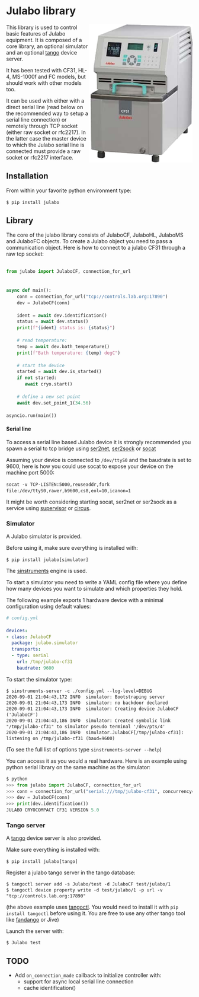 # Julabo library

<img align="right" alt="Julabo CF31" width="280" src="docs/cf31.png" />

This library is used to control basic features of Julabo equipment. It is
composed of a core library, an optional simulator and an optional
[tango](https://tango-controls.org/) device server.

It has been tested with CF31, HL-4, MS-1000f and FC models, but should work with
other models too.

It can be used with either with a direct serial line (read below
on the recommended way to setup a serial line connection) or remotely
through TCP socket (either raw socket or rfc2217). In the latter case
the master device to which the Julabo serial line is connected must
provide a raw socket or rfc2217 interface.

## Installation

From within your favorite python environment type:

`$ pip install julabo`


## Library

The core of the julabo library consists of JulaboCF, JulaboHL, JulaboMS and
 JulaboFC objects.
To create a Julabo object you need to pass a communication object.
Here is how to connect to a julabo CF31 through a raw tcp socket:

```python

from julabo import JulaboCF, connection_for_url


async def main():
    conn = connection_for_url("tcp://controls.lab.org:17890")
    dev = JulaboCF(conn)

    ident = await dev.identification()
    status = await dev.status()
    print(f"{ident} status is: {status}")

    # read temperature:
    temp = await dev.bath_temperature()
    print(f"Bath temperature: {temp} degC")

    # start the device
    started = await dev.is_started()
    if not started:
       await cryo.start()

    # define a new set point
    await dev.set_point_1(34.56)

asyncio.run(main())
```

#### Serial line

To access a serial line based Julabo device it is strongly recommended you spawn
a serial to tcp bridge using [ser2net](https://linux.die.net/man/8/ser2net),
[ser2sock](https://github.com/tiagocoutinho/ser2sock) or
[socat](https://linux.die.net/man/1/socat)

Assuming your device is connected to `/dev/ttyS0` and the baudrate is set to 9600,
here is how you could use socat to expose your device on the machine port 5000:

`socat -v TCP-LISTEN:5000,reuseaddr,fork file:/dev/ttyS0,rawer,b9600,cs8,eol=10,icanon=1`

It might be worth considering starting socat, ser2net or ser2sock as a service using
[supervisor](http://supervisord.org/) or [circus](https://circus.rtfd.io/).

### Simulator

A Julabo simulator is provided.

Before using it, make sure everything is installed with:

`$ pip install julabo[simulator]`

The [sinstruments](https://pypi.org/project/sinstruments/) engine is used.

To start a simulator you need to write a YAML config file where you define
how many devices you want to simulate and which properties they hold.

The following example exports 1 hardware device with a minimal configuration
using default values:

```yaml
# config.yml

devices:
- class: JulaboCF
  package: julabo.simulator
  transports:
  - type: serial
    url: /tmp/julabo-cf31
    baudrate: 9600
```

To start the simulator type:

```terminal
$ sinstruments-server -c ./config.yml --log-level=DEBUG
2020-09-01 21:04:43,172 INFO  simulator: Bootstraping server
2020-09-01 21:04:43,173 INFO  simulator: no backdoor declared
2020-09-01 21:04:43,173 INFO  simulator: Creating device JulaboCF ('JulaboCF')
2020-09-01 21:04:43,186 INFO  simulator: Created symbolic link "/tmp/julabo-cf31" to simulator pseudo terminal '/dev/pts/4'
2020-09-01 21:04:43,186 INFO  simulator.JulaboCF[/tmp/julabo-cf31]: listening on /tmp/julabo-cf31 (baud=9600)

```

(To see the full list of options type `sinstruments-server --help`)

You can access it as you would a real hardware. Here is an example using python
serial library on the same machine as the simulator:

```python
$ python
>>> from julabo import JulaboCF, connection_for_url
>>> conn = connection_for_url("serial:///tmp/julabo-cf31", concurrency="syncio")
>>> dev = JulaboCF(conn)
>>> print(dev.identification())
JULABO CRYOCOMPACT CF31 VERSION 5.0
```

### Tango server

A [tango](https://tango-controls.org/) device server is also provided.

Make sure everything is installed with:

`$ pip install julabo[tango]`

Register a julabo tango server in the tango database:
```
$ tangoctl server add -s Julabo/test -d JulaboCF test/julabo/1
$ tangoctl device property write -d test/julabo/1 -p url -v "tcp://controls.lab.org:17890"
```

(the above example uses [tangoctl](https://pypi.org/project/tangoctl/). You would need
to install it with `pip install tangoctl` before using it. You are free to use any other
tango tool like [fandango](https://pypi.org/project/fandango/) or Jive)

Launch the server with:

```terminal
$ Julabo test
```

## TODO

* Add `on_connection_made` callback to initialize controller with:
  * support for async local serial line connection
  * cache identification()

